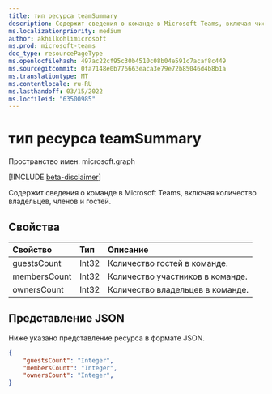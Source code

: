 ```yaml
---
title: тип ресурса teamSummary
description: Содержит сведения о команде в Microsoft Teams, включая число владельцев, членов и гостей.
ms.localizationpriority: medium
author: akhilkohlimicrosoft
ms.prod: microsoft-teams
doc_type: resourcePageType
ms.openlocfilehash: 497ac22cf95c30b4510c08b04e591c7acaf8c449
ms.sourcegitcommit: 0fa7148e0b776663eaca3e79e72b85046d4b8b1a
ms.translationtype: MT
ms.contentlocale: ru-RU
ms.lasthandoff: 03/15/2022
ms.locfileid: "63500985"
---
```

# <a name="teamsummary-resource-type"></a>тип ресурса teamSummary

Пространство имен: microsoft.graph

[!INCLUDE [beta-disclaimer](../../includes/beta-disclaimer.md)]

Содержит сведения о команде в Microsoft Teams, включая количество владельцев, членов и гостей.

## <a name="properties"></a>Свойства
| Свойство     | Тип   |Описание|
|:---------------|:--------|:----------|
|guestsCount|Int32|Количество гостей в команде.|
|membersCount|Int32|Количество участников в команде.|
|ownersCount|Int32|Количество владельцев в команде.|

## <a name="json-representation"></a>Представление JSON

Ниже указано представление ресурса в формате JSON.

<!-- {
  "blockType": "resource",
  "@odata.type": "microsoft.graph.teamSummary"
}-->

```json
{
    "guestsCount": "Integer",
    "membersCount": "Integer",
    "ownersCount": "Integer",
}
```


